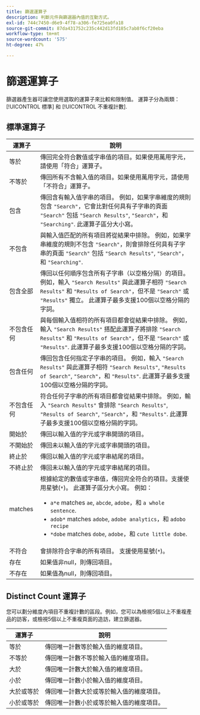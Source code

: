 ```yaml
---
title: 篩選運算子
description: 判斷元件與篩選器內值的互動方式。
exl-id: 744c7450-d6e9-4f78-a306-fe725ea0fa18
source-git-commit: 87da431752c235c442d13fd185c7ab8f6cf20eba
workflow-type: tm+mt
source-wordcount: '575'
ht-degree: 47%

---
```


# 篩選運算子

篩選器產生器可讓您使用選取的運算子來比較和限制值。 運算子分為兩類： [!UICONTROL 標準] 和 [!UICONTROL 不重複計數].

## 標準運算子

| 運算子 | 說明 |
| --- | --- |
| 等於 | 傳回完全符合數值或字串值的項目。如果使用萬用字元，請使用「符合」運算子。 |
| 不等於 | 傳回所有不含輸入值的項目。如果使用萬用字元，請使用「不符合」運算子。 |
| 包含 | 傳回含有輸入值字串的項目。 例如，如果字串維度的規則包含 `"Search"`，它會比對任何具有子字串的頁面 `"Search"` 包括 `"Search Results"`, `"Search"`，和 `"Searching"`. 此運算子區分大小寫。 |
| 不包含 | 與輸入值匹配的所有項目將從結果中排除。 例如，如果字串維度的規則不包含 `"Search"`，則會排除任何具有子字串的頁面 `"Search"` 包括 `"Search Results"`, `"Search"`，和 `"Searching"`. |
| 包含全部 | 傳回以任何順序包含所有子字串（以空格分隔）的項目。 例如，輸入 `"Search Results"` 與此運算子相符 `"Search Results"` 和 `"Results of Search"`，但不是 `"Search"` 或 `"Results"` 獨立。 此運算子最多支援100個以空格分隔的字詞。 |
| 不包含任何 | 與每個輸入值相符的所有項目都會從結果中排除。 例如，輸入 `"Search Results"` 搭配此運算子將排除 `"Search Results"` 和 `"Results of Search"`，但不是 `"Search"` 或 `"Results"`. 此運算子最多支援100個以空格分隔的字詞。 |
| 包含任何 | 傳回包含任何指定子字串的項目。 例如，輸入 `"Search Results"` 與此運算子相符 `"Search Results"`, `"Results of Search"`, `"Search"`，和 `"Results"`. 此運算子最多支援100個以空格分隔的字詞。 |
| 不包含任何 | 符合任何子字串的所有項目都會從結果中排除。 例如，輸入 `"Search Results"` 會排除 `"Search Results"`, `"Results of Search"`, `"Search"`，和 `"Results"`. 此運算子最多支援100個以空格分隔的字詞。 |
| 開始於 | 傳回以輸入值的字元或字串開頭的項目。 |
| 不開始於 | 傳回未以輸入值的字元或字串開頭的項目。 |
| 終止於 | 傳回以輸入值的字元或字串結尾的項目。 |
| 不終止於 | 傳回未以輸入值的字元或字串結尾的項目。 |
| matches | 根據給定的數值或字串值，傳回完全符合的項目。支援使用星號(`*`)。 此運算子區分大小寫。 例如：<ul><li>`a*e` matches `ae`, `abcde`, `adobe`，和 `a whole sentence`.</li><li>`adob*` matches `adobe`, `adobe analytics`，和 `adobo recipe`</li><li>`*dobe` matches `dobe`, `adobe`，和 `cute little dobe`.</li></ul> |
| 不符合 | 會排除符合字串的所有項目。 支援使用星號(`*`)。 |
| 存在 | 如果值非null，則傳回項目。 |
| 不存在 | 如果值為null，則傳回項目。 |

## Distinct Count 運算子

您可以劃分維度內項目不重複計數的區段。例如，您可以為檢視5個以上不重複產品的訪客，或檢視5個以上不重複頁面的造訪，建立篩選器。

| 運算子 | 說明 |
| --- | --- |
| 等於 | 傳回唯一計數等於輸入值的維度項目。 |
| 不等於 | 傳回唯一計數不等於輸入值的維度項目。 |
| 大於 | 傳回唯一計數大於輸入值的維度項目。 |
| 小於 | 傳回唯一計數小於輸入值的維度項目。 |
| 大於或等於 | 傳回唯一計數大於或等於輸入值的維度項目。 |
| 小於或等於 | 傳回唯一計數小於或等於輸入值的維度項目。 |
